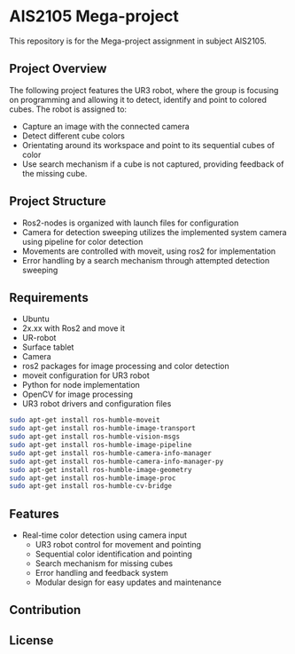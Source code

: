 # AIS2105 Mega-project
This repository is for the Mega-project assignment in subject AIS2105.

## Project Overview

The following project features the UR3 robot, where the group is focusing on programming and allowing it to detect, identify and point to colored cubes. The robot is assigned to:

* Capture an image with the connected camera
* Detect different cube colors
* Orientating around its workspace and point to its sequential cubes of color
* Use search mechanism if a cube is not captured, providing feedback of the missing cube.

## Project Structure

* Ros2-nodes is organized with launch files for configuration
* Camera for detection sweeping utilizes the implemented system camera using pipeline for color detection
* Movements are controlled with moveit, using ros2 for implementation
* Error handling by a search mechanism through attempted detection sweeping

## Requirements

* Ubuntu
* 2x.xx with Ros2 and move it
* UR-robot
* Surface tablet
* Camera
* ros2 packages for image processing and color detection
* moveit configuration for UR3 robot
* Python for node implementation
* OpenCV for image processing
* UR3 robot drivers and configuration files
```bash
sudo apt-get install ros-humble-moveit
sudo apt-get install ros-humble-image-transport
sudo apt-get install ros-humble-vision-msgs
sudo apt-get install ros-humble-image-pipeline
sudo apt-get install ros-humble-camera-info-manager
sudo apt-get install ros-humble-camera-info-manager-py
sudo apt-get install ros-humble-image-geometry
sudo apt-get install ros-humble-image-proc
sudo apt-get install ros-humble-cv-bridge
```

## Features
* Real-time color detection using camera input
  * UR3 robot control for movement and pointing
  * Sequential color identification and pointing
  * Search mechanism for missing cubes
  * Error handling and feedback system
  * Modular design for easy updates and maintenance

## Contribution

## License 